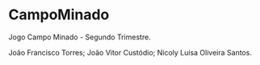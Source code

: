 # CampoMinado
Jogo Campo Minado - Segundo Trimestre.


João Francisco Torres;
João Vitor Custódio;
Nicoly Luísa Oliveira Santos.
